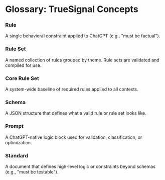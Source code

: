 # Glossary: TrueSignal Concepts

### Rule
A single behavioral constraint applied to ChatGPT (e.g., "must be factual").

### Rule Set
A named collection of rules grouped by theme. Rule sets are validated and compiled for use.

### Core Rule Set
A system-wide baseline of required rules applied to all contexts.

### Schema
A JSON structure that defines what a valid rule or rule set looks like.

### Prompt
A ChatGPT-native logic block used for validation, classification, or optimization.

### Standard
A document that defines high-level logic or constraints beyond schemas (e.g., "must be testable").